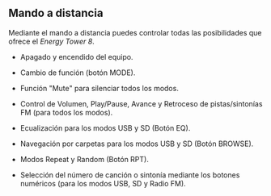 ## Mando a distancia

Mediante el mando a distancia puedes controlar todas las posibilidades que ofrece el *Energy Tower 8*.

* Apagado y encendido del equipo.

* Cambio de función (botón MODE).

* Función "Mute" para silenciar todos los modos.

* Control de Volumen, Play/Pause, Avance y Retroceso de pistas/sintonías FM (para todos los modos).

* Ecualización para los modos USB y SD (Botón EQ).

* Navegación por carpetas para los modos USB y SD (Botón BROWSE).

* Modos Repeat y Random (Botón RPT).

* Selección del número de canción o sintonía mediante los botones numéricos (para los modos USB, SD y Radio FM).









